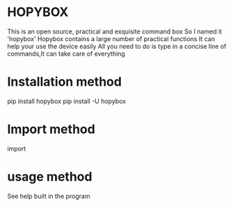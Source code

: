 # HOPYBOX
This is an open source, practical and exquisite command box
So I named it 'hopybox'
Hopybox contains a large number of practical functions
It can help your use the device easily
All you need to do is type in a concise line of commands,It can take care of everything

# Installation method
pip install hopybox
pip install -U hopybox

# Import method
import 

# usage method
See help built in the program